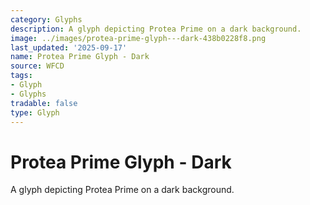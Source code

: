 ```yaml
---
category: Glyphs
description: A glyph depicting Protea Prime on a dark background.
image: ../images/protea-prime-glyph---dark-438b0228f8.png
last_updated: '2025-09-17'
name: Protea Prime Glyph - Dark
source: WFCD
tags:
- Glyph
- Glyphs
tradable: false
type: Glyph
---
```


# Protea Prime Glyph - Dark

A glyph depicting Protea Prime on a dark background.

